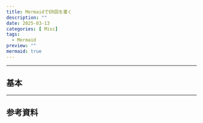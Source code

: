 ```yaml
---
title: MermaidでER図を書く
description: ""
date: 2025-03-13
categories: [ Misc]
tags: 
  - Mermaid
preview: ""
mermaid: true
---
```



---
## 基本


---
## 参考資料
